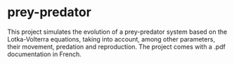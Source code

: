 # prey-predator
This project simulates the evolution of a prey-predator system based on the Lotka-Volterra equations, taking into account, among other parameters, their movement, predation and reproduction. The project comes with a .pdf documentation in French.
